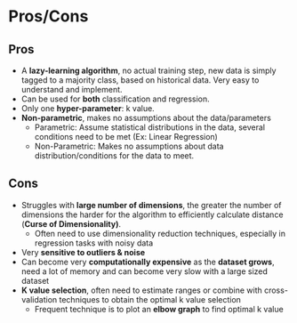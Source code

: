 # **Pros/Cons**

## Pros

- A **lazy-learning algorithm**, no actual training step, new data is simply tagged to a majority class, based on historical data. Very easy to understand and implement.
- Can be used for **both** classification and regression.
- Only one **hyper-parameter**: k value.
- **Non-parametric**, makes no assumptions about the data/parameters
    - Parametric: Assume statistical distributions in the data, several conditions need to be met (Ex: Linear Regression)
    - Non-Parametric: Makes no assumptions about data distribution/conditions for the data to meet.

## Cons

- Struggles with **large number of dimensions**, the greater the number of dimensions the harder for the algorithm to efficiently calculate distance (**Curse of Dimensionality)**.
    - Often need to use dimensionality reduction techniques, especially in regression tasks with noisy data
- Very **sensitive to outliers & noise**
- Can become very **computationally expensive** as the **dataset grows**, need a lot of memory and can become very slow with a large sized dataset
- **K value selection**, often need to estimate ranges or combine with cross-validation techniques to obtain the optimal k value selection
    - Frequent technique is to plot an **elbow graph** to find optimal k value
